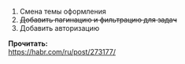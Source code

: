 1. Смена темы оформления  
2. ~~Добавить пагинацию и фильтрацию для задач~~
3. Добавить авторизацию



**Прочитать:**  
https://habr.com/ru/post/273177/